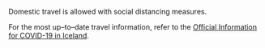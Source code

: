 Domestic travel is allowed with social distancing measures.  

For the most up–to–date travel information, refer to the [Official Information for COVID-19 in Iceland](https://www.covid.is/english).
